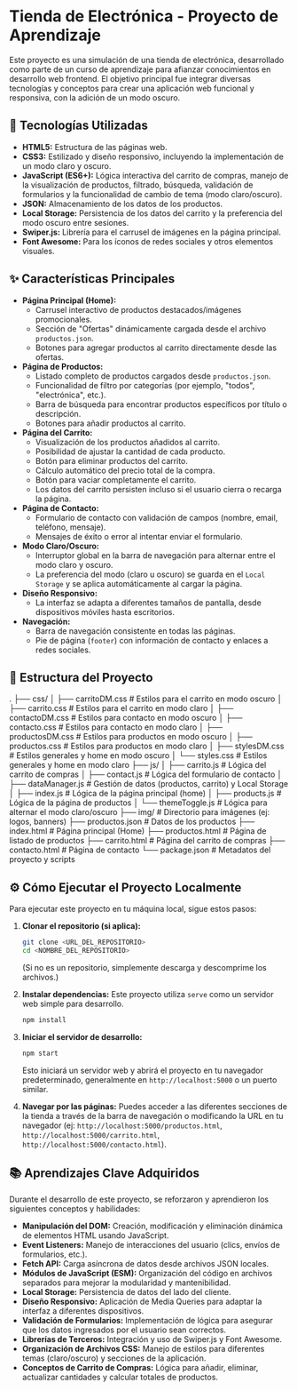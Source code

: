 # Tienda de Electrónica - Proyecto de Aprendizaje

Este proyecto es una simulación de una tienda de electrónica, desarrollado como parte de un curso de aprendizaje para afianzar conocimientos en desarrollo web frontend. El objetivo principal fue integrar diversas tecnologías y conceptos para crear una aplicación web funcional y responsiva, con la adición de un modo oscuro.

## 🚀 Tecnologías Utilizadas

* **HTML5:** Estructura de las páginas web.
* **CSS3:** Estilizado y diseño responsivo, incluyendo la implementación de un modo claro y oscuro.
* **JavaScript (ES6+):** Lógica interactiva del carrito de compras, manejo de la visualización de productos, filtrado, búsqueda, validación de formularios y la funcionalidad de cambio de tema (modo claro/oscuro).
* **JSON:** Almacenamiento de los datos de los productos.
* **Local Storage:** Persistencia de los datos del carrito y la preferencia del modo oscuro entre sesiones.
* **Swiper.js:** Librería para el carrusel de imágenes en la página principal.
* **Font Awesome:** Para los íconos de redes sociales y otros elementos visuales.

## ✨ Características Principales

* **Página Principal (Home):**
    * Carrusel interactivo de productos destacados/imágenes promocionales.
    * Sección de "Ofertas" dinámicamente cargada desde el archivo `productos.json`.
    * Botones para agregar productos al carrito directamente desde las ofertas.
* **Página de Productos:**
    * Listado completo de productos cargados desde `productos.json`.
    * Funcionalidad de filtro por categorías (por ejemplo, "todos", "electrónica", etc.).
    * Barra de búsqueda para encontrar productos específicos por título o descripción.
    * Botones para añadir productos al carrito.
* **Página del Carrito:**
    * Visualización de los productos añadidos al carrito.
    * Posibilidad de ajustar la cantidad de cada producto.
    * Botón para eliminar productos del carrito.
    * Cálculo automático del precio total de la compra.
    * Botón para vaciar completamente el carrito.
    * Los datos del carrito persisten incluso si el usuario cierra o recarga la página.
* **Página de Contacto:**
    * Formulario de contacto con validación de campos (nombre, email, teléfono, mensaje).
    * Mensajes de éxito o error al intentar enviar el formulario.
* **Modo Claro/Oscuro:**
    * Interruptor global en la barra de navegación para alternar entre el modo claro y oscuro.
    * La preferencia del modo (claro u oscuro) se guarda en el `Local Storage` y se aplica automáticamente al cargar la página.
* **Diseño Responsivo:**
    * La interfaz se adapta a diferentes tamaños de pantalla, desde dispositivos móviles hasta escritorios.
* **Navegación:**
    * Barra de navegación consistente en todas las páginas.
    * Pie de página (`footer`) con información de contacto y enlaces a redes sociales.

## 📁 Estructura del Proyecto
.
├── css/
│   ├── carritoDM.css       # Estilos para el carrito en modo oscuro
│   ├── carrito.css         # Estilos para el carrito en modo claro
│   ├── contactoDM.css      # Estilos para contacto en modo oscuro
│   ├── contacto.css        # Estilos para contacto en modo claro
│   ├── productosDM.css     # Estilos para productos en modo oscuro
│   ├── productos.css       # Estilos para productos en modo claro
│   ├── stylesDM.css        # Estilos generales y home en modo oscuro
│   └── styles.css          # Estilos generales y home en modo claro
├── js/
│   ├── carrito.js          # Lógica del carrito de compras
│   ├── contact.js          # Lógica del formulario de contacto
│   ├── dataManager.js      # Gestión de datos (productos, carrito) y Local Storage
│   ├── index.js            # Lógica de la página principal (home)
│   ├── products.js         # Lógica de la página de productos
│   └── themeToggle.js      # Lógica para alternar el modo claro/oscuro
├── img/                    # Directorio para imágenes (ej: logos, banners)
├── productos.json          # Datos de los productos
├── index.html              # Página principal (Home)
├── productos.html          # Página de listado de productos
├── carrito.html            # Página del carrito de compras
├── contacto.html           # Página de contacto
└── package.json            # Metadatos del proyecto y scripts

## ⚙️ Cómo Ejecutar el Proyecto Localmente

Para ejecutar este proyecto en tu máquina local, sigue estos pasos:

1.  **Clonar el repositorio (si aplica):**
    ```bash
    git clone <URL_DEL_REPOSITORIO>
    cd <NOMBRE_DEL_REPOSITORIO>
    ```
    (Si no es un repositorio, simplemente descarga y descomprime los archivos.)

2.  **Instalar dependencias:**
    Este proyecto utiliza `serve` como un servidor web simple para desarrollo.
    ```bash
    npm install
    ```

3.  **Iniciar el servidor de desarrollo:**
    ```bash
    npm start
    ```
    Esto iniciará un servidor web y abrirá el proyecto en tu navegador predeterminado, generalmente en `http://localhost:5000` o un puerto similar.

4.  **Navegar por las páginas:**
    Puedes acceder a las diferentes secciones de la tienda a través de la barra de navegación o modificando la URL en tu navegador (ej: `http://localhost:5000/productos.html`, `http://localhost:5000/carrito.html`, `http://localhost:5000/contacto.html`).

## 📚 Aprendizajes Clave Adquiridos

Durante el desarrollo de este proyecto, se reforzaron y aprendieron los siguientes conceptos y habilidades:

* **Manipulación del DOM:** Creación, modificación y eliminación dinámica de elementos HTML usando JavaScript.
* **Event Listeners:** Manejo de interacciones del usuario (clics, envíos de formularios, etc.).
* **Fetch API:** Carga asíncrona de datos desde archivos JSON locales.
* **Módulos de JavaScript (ESM):** Organización del código en archivos separados para mejorar la modularidad y mantenibilidad.
* **Local Storage:** Persistencia de datos del lado del cliente.
* **Diseño Responsivo:** Aplicación de Media Queries para adaptar la interfaz a diferentes dispositivos.
* **Validación de Formularios:** Implementación de lógica para asegurar que los datos ingresados por el usuario sean correctos.
* **Librerías de Terceros:** Integración y uso de Swiper.js y Font Awesome.
* **Organización de Archivos CSS:** Manejo de estilos para diferentes temas (claro/oscuro) y secciones de la aplicación.
* **Conceptos de Carrito de Compras:** Lógica para añadir, eliminar, actualizar cantidades y calcular totales de productos.